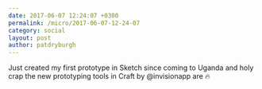```yaml
---
date: 2017-06-07 12:24:07 +0300
permalink: /micro/2017-06-07-12-24-07
category: social
layout: post
author: patdryburgh
---
```


Just created my first prototype in Sketch since coming to Uganda and holy crap the new prototyping tools in Craft by @invisionapp are 🔥